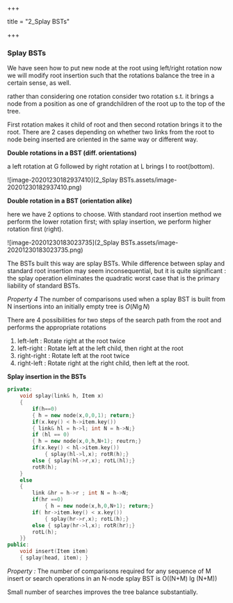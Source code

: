 +++

title = "2_Splay BSTs"

+++

### Splay BSTs

We have seen how to put new node at the root using left/right rotation now we will modify root insertion such that the rotations balance the tree in a certain sense, as well.

rather than considering one rotation consider two rotation s.t. it brings a node from a position as one of grandchildren of the root up to the top of the tree.

First rotation makes it child of root and then second rotation brings it to the root. There are 2 cases depending on whether two links from the root to node being inserted are oriented in the same way or different way.

**Double rotations in a BST (diff. orientations)**

a left rotation at G followed by right rotation at L brings I to root(bottom).

![image-20201230182937410](2_Splay BSTs.assets/image-20201230182937410.png)

**Double rotation in a BST (orientation alike)**

here we have 2 options to choose. With standard root insertion method we perform the lower rotation first; with splay insertion, we perform higher rotation first (right).

![image-20201230183023735](2_Splay BSTs.assets/image-20201230183023735.png)

The BSTs built this way are splay BSTs. While difference between splay and standard root insertion may seem inconsequential, but it is quite significant : the splay operation eliminates the quadratic worst case that is the primary liability of standard BSTs.

*Property 4* The number of comparisons used when a splay BST is built from N insertions into an initially empty tree is $O(N\lg N)$

There are 4 possibilities for two steps of the search path from the root and performs the appropriate rotations

1. left-left : Rotate right at the root twice
2. left-right : Rotate left at the left child, then right at the root
3. right-right : Rotate left at the root twice
4. right-left : Rotate right at the right child, then left at the root.

**Splay insertion in the BSTs**

````c++
private:
	void splay(link& h, Item x)
    {
        if(h==0)
        { h = new node(x,0,0,1); return;}
        if(x.key() < h->item.key())
        { link& hl = h->l; int N = h->N;}
        if (hl == 0)
        { h = new node(x,0,h,N+1); reutrn;}
        if(x.key() < hl->item.key())
        	{ splay(hl->l,x); rotR(h);}
        else { splay(hl->r,x); rotL(hl);}
        rotR(h);
    }
	else
    {
        link &hr = h->r ; int N = h->N;
        if(hr ==0)
        	{ h = new node(x,h,0,N+1); return;}
        if( hr->item.key() < x.key())
       		{ splay(hr->r,x); rotL(h);}
        else { splay(hr->l,x); rotR(hr);}
        rotL(h);
    }}
public:
	void insert(Item item)
    { splay(head, item); }
````

*Property :* The number of comparisons required for any sequence of M insert or search operations in an N-node splay BST is O((N+M) lg (N+M))

Small number of searches improves the tree balance substantially.

